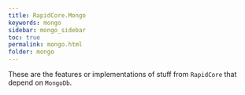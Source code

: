 ```yaml
---
title: RapidCore.Mongo
keywords: mongo
sidebar: mongo_sidebar
toc: true
permalink: mongo.html
folder: mongo
---
```


These are the features or implementations of stuff from `RapidCore` that depend on `MongoDb`.

